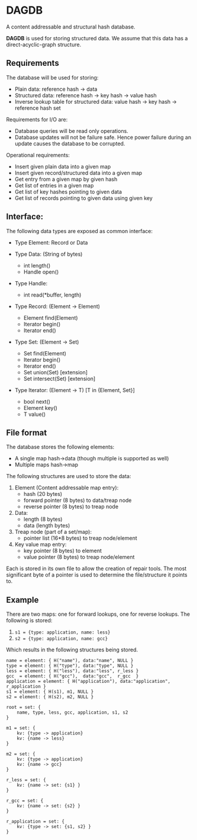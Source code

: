 DAGDB
=====
A content addressable and structural hash database. 

**DAGDB** is used for storing structured data. We assume that this data has a direct-acyclic-graph structure. 

Requirements
------------
The database will be used for storing:

 - Plain data: reference hash -> data
 - Structured data: reference hash -> key hash -> value hash 
 - Inverse lookup table for structured data: value hash -> key hash -> reference hash set

Requirements for I/O are:

 - Database queries will be read only operations.
 - Database updates will not be failure safe. Hence power failure during an update causes the database to be corrupted.

Operational requirements:

 - Insert given plain data into a given map
 - Insert given record/structured data into a given map
 - Get entry from a given map by given hash
 - Get list of entries in a given map
 - Get list of key hashes pointing to given data
 - Get list of records pointing to given data using given key

Interface:
----------
The following data types are exposed as common interface:

 - Type Element: Record or Data

 - Type Data: (String of bytes)
	- int length()
	- Handle open()

 - Type Handle: 
	- int read(*buffer, length)

 - Type Record: (Element -> Element) 
	- Element find(Element)
	- Iterator begin()
	- Iterator end()

 - Type Set: (Element -> Set)
	- Set find(Element)
	- Iterator begin()
	- Iterator end()
	- Set union(Set) [extension]
	- Set intersect(Set) [extension]

 - Type Iterator: (Element -> T) [T in {Element, Set}]
	- bool next()
	- Element key()
	- T value()


File format
-----------
The database stores the following elements:

 - A single map hash->data (though multiple is supported as well)
 - Multiple maps hash->map

The following structures are used to store the data:

1. Element (Content addressable map entry):
	- hash (20 bytes)
	- forward pointer (8 bytes) to data/treap node
	- reverse pointer (8 bytes) to treap node
2. Data:
	- length (8 bytes)
	- data (length bytes)
3. Treap node (part of a set/map):
	- pointer list (16*8 bytes) to treap node/element
4. Key value map entry:
	- key pointer (8 bytes) to element
	- value pointer (8 bytes) to treap node/element

Each is stored in its own file to allow the creation of repair tools.
The most significant byte of a pointer is used to determine the file/structure it points to.

Example
-------
There are two maps: one for forward lookups, one for reverse lookups. The following is stored:

1. `s1 = {type: application, name: less}`
2. `s2 = {type: application, name: gcc}`

Which results in the following structures being stored. 

	name = element: { H("name"), data:"name", NULL }
	type = element: { H("type"), data:"type", NULL }
	less = element: { H("less"), data:"less", r_less }
	gcc  = element: { H("gcc"),  data:"gcc",  r_gcc  }
	application = element: { H("application"), data:"application", r_application }
	s1 = element: { H(s1), m1, NULL }
	s2 = element: { H(s2), m2, NULL }

	root = set: {
		name, type, less, gcc, application, s1, s2
	}

	m1 = set: {
		kv: {type -> application}
		kv: {name -> less}
	}

	m2 = set: {
		kv: {type -> application}
		kv: {name -> gcc}
	}

	r_less = set: {
		kv: {name -> set: {s1} }
	}

	r_gcc = set: {
		kv: {name -> set: {s2} }
	}

	r_application = set: {
		kv: {type -> set: {s1, s2} }
	}
